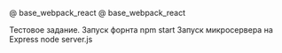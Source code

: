 @ base_webpack_react
@ base_webpack_react

Тестовое задание.
Запуск форнта 
   npm start
Запуск микросервера на Express 
   node server.js
